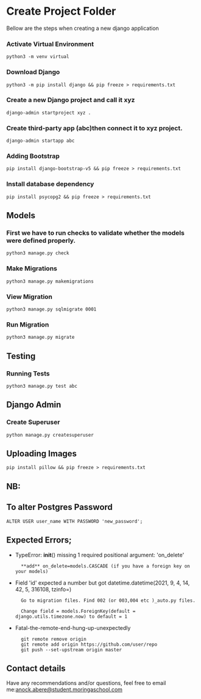 # Create Project Folder
Bellow are the steps when creating a new django application

### Activate Virtual Environment
    python3 -m venv virtual

### Download Django
    python3 -m pip install django && pip freeze > requirements.txt

### Create a new Django project and call it xyz
    django-admin startproject xyz .

### Create third-party app (abc)then connect it to xyz project.
    django-admin startapp abc

### Adding Bootstrap
    pip install django-bootstrap-v5 && pip freeze > requirements.txt

### Install database dependency
    pip install psycopg2 && pip freeze > requirements.txt

## Models

### First we have to run checks to validate whether the models were defined properly.
    python3 manage.py check

### Make Migrations
    python3 manage.py makemigrations

### View Migration
    python3 manage.py sqlmigrate 0001

### Run Migration
    python3 manage.py migrate

## Testing

### Running Tests
    python3 manage.py test abc

## Django Admin

### Create Superuser
    python manage.py createsuperuser

## Uploading Images
    pip install pillow && pip freeze > requirements.txt

## NB:

## To alter Postgres Password
    ALTER USER user_name WITH PASSWORD 'new_password';

## Expected Errors;

- TypeError: __init__() missing 1 required positional argument: 'on_delete'

        **add** on_delete=models.CASCADE (if you have a foreign key on your models)

- Field 'id' expected a number but got datetime.datetime(2021, 9, 4, 14, 42, 5, 316108, tzinfo=<UTC>)

        Go to migration files. Find 002 (or 003,004 etc )_auto.py files.
    
        Change field = models.ForeignKey(default = django.utils.timezone.now) to default = 1

- Fatal-the-remote-end-hung-up-unexpectedly

        git remote remove origin
        git remote add origin https://github.com/user/repo
        git push --set-upstream origin master

## Contact details
Have any recommendations and/or questions, feel free to email me:[anock.abere@student.moringaschool.com](mailto:anock.abere@student.moringaschool.com)